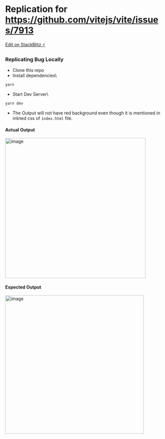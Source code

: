 # Replication for https://github.com/vitejs/vite/issues/7913

[Edit on StackBlitz ⚡️](https://stackblitz.com/edit/github-12zodn-vbxsug)

### Replicating Bug Locally

- Clone this repo
- Install dependencies\

```sh
yarn
```

- Start Dev Server\

```sh
yarn dev
```

- The Output will not have red background even though it is mentioned in inlined css of `index.html` file.

#### Actual Output

<img width="449" alt="image" src="https://user-images.githubusercontent.com/30949385/165339314-033b616d-386e-468e-aded-bfaf727386f5.png">

#### Expected Output

<img width="443" alt="image" src="https://user-images.githubusercontent.com/30949385/165339533-93fe7580-367e-42d7-b974-8c33666d049d.png">
